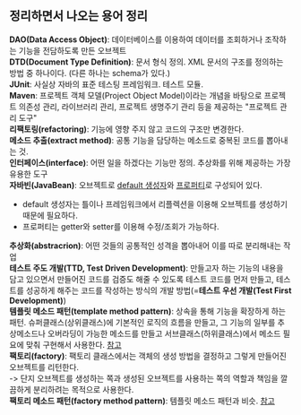## 정리하면서 나오는 용어 정리  
__DAO(Data Access Object)__: 데이터베이스를 이용하여 데이터를 조회하거나 조작하는 기능을 전담하도록 만든 오브젝트  
__DTD(Document Type Definition)__: 문서 형식 정의. XML 문서의 구조를 정의하는 방법 중 하나이다. (다른 하나는 schema가 있다.)  
__JUnit__: 사실상 자바의 표준 테스팅 프레임워크. 테스트 모듈.  
__Maven__: 프로젝트 객체 모델(Project Object Model)이라는 개념을 바탕으로 프로젝트 의존성 관리, 라이브러리 관리, 프로젝트 생명주기 관리 등을 제공하는 "프로젝트 관리 도구"  
__리팩토링(refactoring)__: 기능에 영향 주지 않고 코드의 구조만 변경한다.  
__메소드 추출(extract method)__: 공통 기능을 담당하는 메소드로 중복된 코드를 뽑아내는 것.  
__인터페이스(interface)__: 어떤 일을 하겠다는 기능만 정의. 추상화를 위해 제공하는 가장 유용한 도구  
__자바빈(JavaBean)__: 오브젝트로 <u>default 생성자</u>와 <u>프로퍼티</u>로 구성되어 있다.  
* default 생성자는 틀이나 프레임워크에서 리플렉션을 이용해 오브젝트를 생성하기 때문에 필요하다.  
* 프로퍼티는 getter와 setter를 이용해 수정/조회가 가능하다.    

__추상화(abstracrion)__: 어떤 것들의 공통적인 성격을 뽑아내어 이를 따로 분리해내는 작업  
__테스트 주도 개발(TTD, Test Driven Development)__: 만들고자 하는 기능의 내용을 담고 있으면서 만들어진 코드를 검증도 해줄 수 있도록 테스트 코드를 먼저 만들고, 테스트를 성공하게 해주는 코드를 작성하는 방식의 개발 방법(=__테스트 우선 개발(Test First Development)__)  
__템플릿 메소드 패턴(template method pattern)__: 상속을 통해 기능을 확장하게 하는 패턴. 슈퍼클래스(상위클래스)에 기본적인 로직의 흐름을 만들고, 그 기능의 일부를 추상메소드나 오버라딩이 가능한 메소드를 만들고 서브클래스(하위클래스)에서 메소드 필요에 맞춰 구현해서 사용한다. [참고](http://itcrowd2016.tistory.com/22)  
__팩토리(factory)__: 팩토리 클래스에서는 객체의 생성 방법을 결정하고 그렇게 만들어진 오브젝트를 리턴한다.  
-> 단지 오브젝트를 생성하는 쪽과 생성된 오브젝트를 사용하는 쪽의 역할과 책임을 깔끔하게 분리하려는 목적으로 사용한다.  
__팩토리 메소드 패턴(factory method pattern)__: 템플릿 메소드 패턴과 비슷.  [참고](http://jdm.kr/blog/180)  

<br/><br/><br/><br/>  
